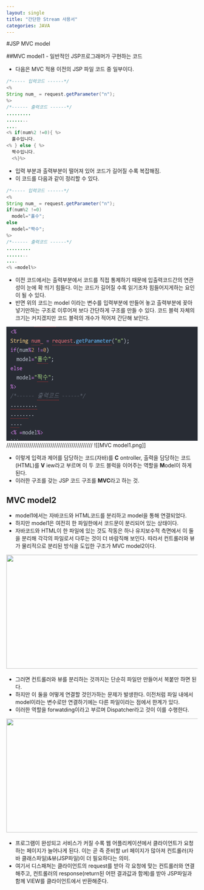 ```yaml
---
layout: single
title: "간단한 Stream 사용서"
categories: JAVA
---
```



#JSP MVC model


##MVC model1 - 일반적인 JSP프로그래머가 구현하는 코드
  - 다음은 MVC 적용 이전의 JSP 파일 코드 중 일부이다.
  ```java
  /*----- 입력코드 ------*/
  <%
  String num_ = request.getParameter("n");
  %>
  /*------ 출력코드 ------*/
  .........
  ........
  ....
  <% if(num%2 !=0){ %>
    홀수입니다.
  <% } else { %>
    짝수입니다.
    <%}%>
  ```
  - 입력 부분과 출력부분이 떨어져 있어 코드가 길어질 수록 복잡해짐.
  - 이 코드를 다음과 같이 정리할 수 있다.
  ```java
  /*----- 입력코드 ------*/
  <%
  String num_ = request.getParameter("n");
  if(num%2 !=0)
    model="홀수";
  else
    model="짝수";
  %>
  /*------ 출력코드 ------*/
  .........
  ........
  ....
  <% =model%>
  ```
  - 이전 코드에서는 출력부분에서 코드를 직접 통제하기 때문에 입출력코드간의 연관성이 눈에 확 띄기 힘들다. 이는 코드가 길어질 수록 읽기조차 힘들어지게하는 요인이 될 수 있다.
  - 반면 위의 코드는 model 이라는 변수를 입력부분에 만들어 놓고 출력부분에 꽂아 넣기만하는 구조로 이루어져 보다 간단하게 구조를 만들 수 있다. 코드 블럭 자체의 크기는 커지겠지만 코드 블럭의 개수가 적어져 간단해 보인다.

  <img src="../images/MVC model1.png" width= "600px" height= "300px" />
  /////////////////////////////////////////////
![[MVC model1.png]]
  
  - 이렇게 입력과 제어를 담당하는 코드(자바)를 **C** ontroller, 출력을 담당하는 코드(HTML)를 **V** iew라고 부르며 이 두 코드 블럭을 이어주는 역할을 **M**odel이 하게 된다.
  - 이러한 구조를 갖는 JSP 코드 구조를 **MVC**라고 하는 것.

## MVC model2
  - model1에서는 자바코드와 HTML코드를 분리하고 model을 통해 연결되었다.
  - 하지만 model1은 여전히 한 파일한에서 코드문이 분리되어 있는 상태이다.
  - 자바코드와 HTML이 한 파일에 있는 것도 작동은 하나 유지보수적 측면에서 이 둘을 분리해 각각의 파일로서 다루는 것이 더 바람직해 보인다. 따라서 컨트롤러와 뷰가 물리적으로 분리된 방식을 도입한 구조가  MVC model2이다.

  <img src="images\MVC model2.PNG" width= "600px" height= "300px" />

  - 그러면 컨트롤러와 뷰를 분리하는 것까지는 단순히 파일만 만들어서 복붙만 하면 된다.
  - 하지만 이 둘을 어떻게 연결할 것인가하는 문제가 발생한다. 이전처럼 파일 내에서 model이라는 변수로만 연결하기에는 다른 파일이라는 점에서 한계가 있다.
  - 이러한 역할을 forwatding이라고 부르며 Dispatcher라고 것이 이를 수행한다.

  <img src="images\MVC model2_1.PNG" width= "600px" height= "300px" />

  - 프로그램이 완성되고 서비스가 커질 수록 웹 어플리케이션에서 클라이언트가 요청하는 페이지가 늘어나게 된다. 이는 곧 즉 준비할 url 페이지가 많아져 컨트롤러(자바 클래스파일)&뷰(JSP파일)이 더 필요하다는 의미.
  - 여기서 디스패쳐는 클라이언트의 request를 받아 각 요청에 맞는 컨트롤러와 연결해주고, 컨트롤러의 response(return된 어떤 결과값과 함께)를 받아 JSP파일과 함께 VIEW를 클라이언트에서 반환해준다.
